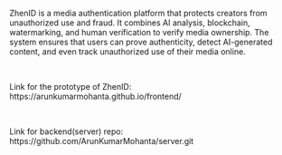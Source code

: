 <p>ZhenID is a media authentication platform that protects creators from unauthorized use and fraud. It combines AI analysis, blockchain, watermarking, and human verification to verify media ownership. The system ensures that users can prove authenticity, detect AI-generated content, and even track unauthorized use of their media online.</p>
<br>
<p> Link for the prototype of ZhenID: https://arunkumarmohanta.github.io/frontend/ </p>
<br>
<p> Link for backend(server) repo: https://github.com/ArunKumarMohanta/server.git </p>

